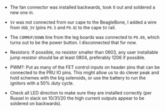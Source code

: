 
  * The fan connector was installed backwards, took it out and soldered a new one
in.

  * `5V` was not connected from our cape to the BeagleBone, I added a wire from
    `VDD_5V` (pins `P9.5` and `P9.6`) to the cape `5V` rail.

  * The `COMMUP/DOWN` line from the leg boards was connected to `P9.09`, which
    turns out to be the power button. I disconnected that for now.
    
  * Resistors:  If possible, no resistor smaller than 0603, any user installable
     jump resistor should be at least 0804, preferably 1206 if possible.
     
  * PWM?:  Put as many of the FET control inputs on header pins that can be
      connected to the PRU IO pins.  This might allow us to do clever peak
      and hold schemes with the big solenoids, or use the battery to run the
      ignitors with a 50% duty cycle.

  * Check all LED direction to make sure they are installed correctly (per Russel in slack on 10/31/20 the high current outputs appear to be soldered on backwards).
